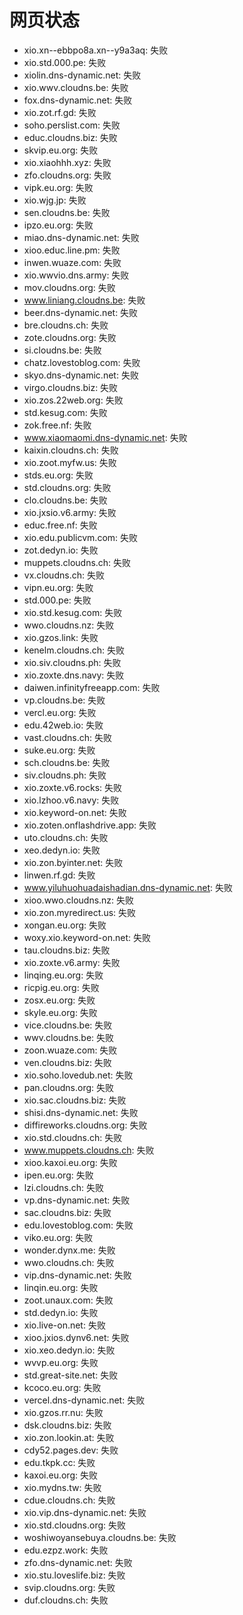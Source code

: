 # 网页状态
- xio.xn--ebbpo8a.xn--y9a3aq: 失败
- xio.std.000.pe: 失败
- xiolin.dns-dynamic.net: 失败
- xio.wwv.cloudns.be: 失败
- fox.dns-dynamic.net: 失败
- xio.zot.rf.gd: 失败
- soho.perslist.com: 失败
- educ.cloudns.biz: 失败
- skvip.eu.org: 失败
- xio.xiaohhh.xyz: 失败
- zfo.cloudns.org: 失败
- vipk.eu.org: 失败
- xio.wjg.jp: 失败
- sen.cloudns.be: 失败
- ipzo.eu.org: 失败
- miao.dns-dynamic.net: 失败
- xioo.educ.line.pm: 失败
- inwen.wuaze.com: 失败
- xio.wwvio.dns.army: 失败
- mov.cloudns.org: 失败
- www.liniang.cloudns.be: 失败
- beer.dns-dynamic.net: 失败
- bre.cloudns.ch: 失败
- zote.cloudns.org: 失败
- si.cloudns.be: 失败
- chatz.lovestoblog.com: 失败
- skyo.dns-dynamic.net: 失败
- virgo.cloudns.biz: 失败
- xio.zos.22web.org: 失败
- std.kesug.com: 失败
- zok.free.nf: 失败
- www.xiaomaomi.dns-dynamic.net: 失败
- kaixin.cloudns.ch: 失败
- xio.zoot.myfw.us: 失败
- stds.eu.org: 失败
- std.cloudns.org: 失败
- clo.cloudns.be: 失败
- xio.jxsio.v6.army: 失败
- educ.free.nf: 失败
- xio.edu.publicvm.com: 失败
- zot.dedyn.io: 失败
- muppets.cloudns.ch: 失败
- vx.cloudns.ch: 失败
- vipn.eu.org: 失败
- std.000.pe: 失败
- xio.std.kesug.com: 失败
- wwo.cloudns.nz: 失败
- xio.gzos.link: 失败
- kenelm.cloudns.ch: 失败
- xio.siv.cloudns.ph: 失败
- xio.zoxte.dns.navy: 失败
- daiwen.infinityfreeapp.com: 失败
- vp.cloudns.be: 失败
- vercl.eu.org: 失败
- edu.42web.io: 失败
- vast.cloudns.ch: 失败
- suke.eu.org: 失败
- sch.cloudns.be: 失败
- siv.cloudns.ph: 失败
- xio.zoxte.v6.rocks: 失败
- xio.lzhoo.v6.navy: 失败
- xio.keyword-on.net: 失败
- xio.zoten.onflashdrive.app: 失败
- uto.cloudns.ch: 失败
- xeo.dedyn.io: 失败
- xio.zon.byinter.net: 失败
- linwen.rf.gd: 失败
- www.yiluhuohuadaishadian.dns-dynamic.net: 失败
- xioo.wwo.cloudns.nz: 失败
- xio.zon.myredirect.us: 失败
- xongan.eu.org: 失败
- woxy.xio.keyword-on.net: 失败
- tau.cloudns.biz: 失败
- xio.zoxte.v6.army: 失败
- linqing.eu.org: 失败
- ricpig.eu.org: 失败
- zosx.eu.org: 失败
- skyle.eu.org: 失败
- vice.cloudns.be: 失败
- wwv.cloudns.be: 失败
- zoon.wuaze.com: 失败
- ven.cloudns.biz: 失败
- xio.soho.lovedub.net: 失败
- pan.cloudns.org: 失败
- xio.sac.cloudns.biz: 失败
- shisi.dns-dynamic.net: 失败
- diffireworks.cloudns.org: 失败
- xio.std.cloudns.ch: 失败
- www.muppets.cloudns.ch: 失败
- xioo.kaxoi.eu.org: 失败
- ipen.eu.org: 失败
- lzi.cloudns.ch: 失败
- vp.dns-dynamic.net: 失败
- sac.cloudns.biz: 失败
- edu.lovestoblog.com: 失败
- viko.eu.org: 失败
- wonder.dynx.me: 失败
- wwo.cloudns.ch: 失败
- vip.dns-dynamic.net: 失败
- linqin.eu.org: 失败
- zoot.unaux.com: 失败
- std.dedyn.io: 失败
- xio.live-on.net: 失败
- xioo.jxios.dynv6.net: 失败
- xio.xeo.dedyn.io: 失败
- wvvp.eu.org: 失败
- std.great-site.net: 失败
- kcoco.eu.org: 失败
- vercel.dns-dynamic.net: 失败
- xio.gzos.rr.nu: 失败
- dsk.cloudns.biz: 失败
- xio.zon.lookin.at: 失败
- cdy52.pages.dev: 失败
- edu.tkpk.cc: 失败
- kaxoi.eu.org: 失败
- xio.mydns.tw: 失败
- cdue.cloudns.ch: 失败
- xio.vip.dns-dynamic.net: 失败
- xio.std.cloudns.org: 失败
- woshiwoyansebuya.cloudns.be: 失败
- edu.ezpz.work: 失败
- zfo.dns-dynamic.net: 失败
- xio.stu.loveslife.biz: 失败
- svip.cloudns.org: 失败
- duf.cloudns.ch: 失败
